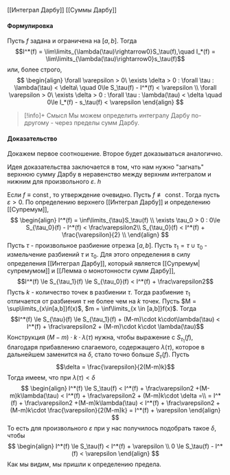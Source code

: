 
[[Интеграл Дарбу]]
[[Суммы Дарбу]]

#### Формулировка
Пусть $f$ задана и ограничена на $[a,b]$. Тогда $$I^*(f) = \lim\limits_{\lambda(\tau)\rightarrow0}S_\tau(f),\quad I_*(f) = \lim\limits_{\lambda(\tau)\rightarrow0}s_\tau(f)$$
или, более строго,
$$
\begin{align}
	\forall \varepsilon > 0\ \exists \delta > 0 : \forall \tau : \lambda(\tau) < \delta\ \quad  0\le S_\tau(f) - I^*(f) < \varepsilon \\
	\forall \varepsilon > 0\ \exists \delta > 0 : \forall \tau : \lambda(\tau) < \delta \quad 0\le I_*(f) - s_\tau(f) < \varepsilon
\end{align}
$$

>[!info]+ Смысл
>Мы можем определить интегралу Дарбу по-другому - через пределы сумм Дарбу.
#### Доказательство
Докажем первое соотношение. Второе будет доказываться аналогично.

Идея доказательства заключается в том, что нам нужно "загнать" верхнюю сумму Дарбу в неравенство между верхним интегралом и нижним для произвольного $\varepsilon$. *h*

Если $f \equiv \operatorname{const}$, то утверждение очевидно.
Пусть $f \not\equiv \operatorname{const}$. Тогда пусть $\varepsilon > 0$. По определению верхнего [[Интеграл Дарбу]] и определению [[Супремум]],
$$
\begin{align}
	I^*(f) = \inf\limits_{\tau}S_\tau(f) \\
	\exists \tau_0 > 0 : 0\le  S_{\tau_0}(f) - I^*(f) < \frac\varepsilon2\\
	S_{\tau_0}(f) < I^*(f) + \frac{\varepsilon}{2} \\
\end{align}
$$
Пусть $\tau$ - произвольное разбиение отрезка $[a,b]$. Пусть $\tau_1 = \tau \cup \tau_0$ - измельчение разбиений $\tau$ и $\tau_0$. Для этого определения в силу определения [[Интеграл Дарбу]], который является [[Супремум|супремумом]] и [[Лемма о монотонности сумм Дарбу]], 
$$I^*(f) \le S_{\tau_1}(f) \le S_{\tau_0}(f) < I^*(f) + \frac\varepsilon2$$
Пусть $k$ - количество точек в разбиении $\tau$. Тогда разбиение $\tau_1$ отличается от разбиения $\tau$ не более чем на $k$ точек. 
Пусть $M = \sup\limits_{x\in[a,b]}f(x)$, $m = \inf\limits_{x \in [a,b]}f(x)$. Тогда
$$I^*(f) \le S_{\tau}(f) \le S_{\tau_1}(f) + (M-m)\cdot k\cdot\lambda(\tau) < I^*(f) + \frac\varepsilon2 + (M-m)\cdot k\cdot \lambda(\tau)$$
Конструкция $(M-m)\cdot k \cdot \lambda(\tau)$ нужна, чтобы выражение с $S_{\tau_1}(f)$, благодаря прибавлению слагаемого, содержащего $\lambda(\tau)$, которое в дальнейшем заменится на $\delta$, стало точно больше $S_\tau(f)$.
Пусть $$\delta = \frac{\varepsilon}{2(M-m)k}$$
Тогда имеем, что при $\lambda(\tau) < \delta$ 
$$
\begin{align}
I^*(f) \le S_\tau(f) < I^*(f) + \frac\varepsilon2 +(M-m)k\lambda(\tau) < I^*(f) + \frac\varepsilon2 + (M-m)k\cdot \delta =\\
= I^*(f) + \frac\varepsilon2 +(M-m)k\lambda(\tau) < I^*(f) + \frac\varepsilon2 + (M-m)k\cdot \frac{\varepsilon}{2(M-m)k} = I^*(f) + \varepsilon
\end{align}
$$
То есть для произвольного $\varepsilon$ при у нас получилось подобрать такое $\delta$, чтобы 
$$
\begin{align}
I^*(f) \le S_\tau(f) < I^*(f) + \varepsilon \\
0 \le S_\tau(f) - I^*(f) < \varepsilon
\end{align}
$$
Как мы видим, мы пришли к определению предела.
